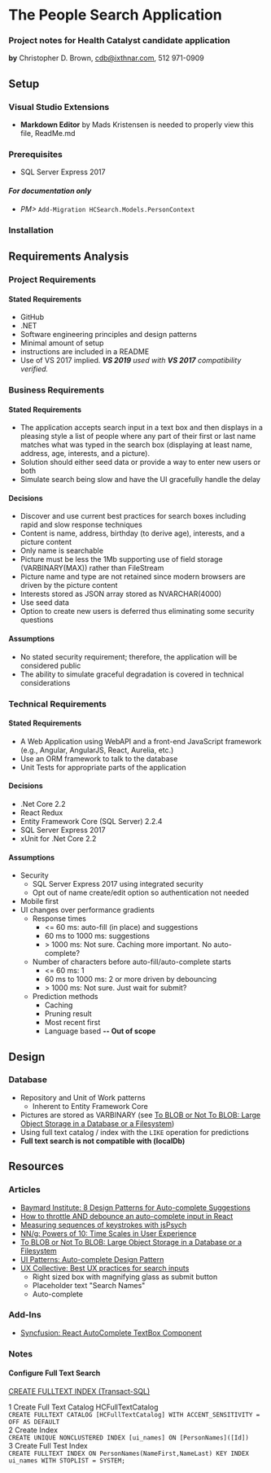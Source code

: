﻿# The People Search Application
### Project notes for Health Catalyst candidate application
**by** Christopher D. Brown, cdb@ixthnar.com, 512 971-0909

## Setup
### Visual Studio Extensions
* __Markdown Editor__ by Mads Kristensen is needed to properly view this file, ReadMe.md
### Prerequisites
* SQL Server Express 2017 
#### _For documentation only_
* _PM>_ `Add-Migration HCSearch.Models.PersonContext`
### Installation

## Requirements Analysis 
### Project Requirements
#### Stated Requirements
* GitHub
* .NET
* Software engineering principles and design patterns
* Minimal amount of setup
* instructions are included in a README
* Use of VS 2017 implied.  _**VS 2019** used with **VS 2017** compatibility verified._
### Business Requirements
#### Stated Requirements
* The application accepts search input in a text box and then displays in a 
pleasing style a list of people where any part of their first or last name 
matches what was typed in the search box (displaying at least name, address, 
age, interests, and a picture). 
* Solution should either seed data or provide a way to enter new users or both
* Simulate search being slow and have the UI gracefully handle the delay
#### Decisions
* Discover and use current best practices for search boxes including rapid and 
slow response techniques
* Content is name, address, birthday (to derive age), interests, and a picture content
* Only name is searchable
* Picture must be less the 1Mb supporting use of field storage (VARBINARY(MAX)) rather than FileStream
* Picture name and type are not retained since modern browsers are driven by the picture content
* Interests stored as JSON array stored as NVARCHAR(4000)
* Use seed data
* Option to create new users is deferred thus eliminating some security questions
#### Assumptions
* No stated security requirement; therefore, the application will be considered public
* The ability to simulate graceful degradation is covered in technical considerations
### Technical Requirements
#### Stated Requirements
* A Web Application using WebAPI and a front-end JavaScript framework (e.g., Angular, AngularJS, React, Aurelia, etc.) 
* Use an ORM framework to talk to the database
* Unit Tests for appropriate parts of the application 
#### Decisions
* .Net Core 2.2
* React Redux
* Entity Framework Core (SQL Server) 2.2.4 
* SQL Server Express 2017
* xUnit for .Net Core 2.2
#### Assumptions
* Security
  * SQL Server Express 2017 using integrated security
  * Opt out of name create/edit option so authentication not needed
* Mobile first
* UI changes over performance gradients
  * Response times
    * \<= 60 ms: auto-fill (in place) and suggestions
    * 60 ms to 1000 ms: suggestions
    * \> 1000 ms: Not sure. Caching more important. No auto-complete?
  * Number of characters before auto-fill/auto-complete starts
    * \<= 60 ms: 1
    * 60 ms to 1000 ms: 2 or more driven by debouncing
    * \> 1000 ms: Not sure. Just wait for submit?
  * Prediction methods
    * Caching
    * Pruning result
    * Most recent first
    * Language based **-- Out of scope**

## Design
### Database
* Repository and Unit of Work patterns
  * Inherent to Entity Framework Core
* Pictures are stored as VARBINARY (see [To BLOB or Not To BLOB: Large Object Storage in a Database or a Filesystem](https://www.microsoft.com/en-us/research/publication/to-blob-or-not-to-blob-large-object-storage-in-a-database-or-a-filesystem/?from=http%3A%2F%2Fresearch.microsoft.com%2Fapps%2Fpubs%2Fdefault.aspx%3Fid%3D64525))
* Using full text catalog / index with the `LIKE` operation for predictions
* __Full text search is not compatible with (localDb)__

## Resources
### Articles
* [Baymard Institute: 8 Design Patterns for Auto-complete Suggestions](https://baymard.com/blog/autocomplete-design)
* [How to throttle AND debounce an auto-complete input in React](https://www.peterbe.com/plog/how-to-throttle-and-debounce-an-autocomplete-input-in-react)
* [Measuring sequences of keystrokes with jsPsych](https://link.springer.com/article/10.3758/s13428-016-0776-3)
* [NN/g: Powers of 10: Time Scales in User Experience](https://www.nngroup.com/articles/powers-of-10-time-scales-in-ux/)
* [To BLOB or Not To BLOB: Large Object Storage in a Database or a Filesystem](https://www.microsoft.com/en-us/research/publication/to-blob-or-not-to-blob-large-object-storage-in-a-database-or-a-filesystem/?from=http%3A%2F%2Fresearch.microsoft.com%2Fapps%2Fpubs%2Fdefault.aspx%3Fid%3D64525)
* [UI Patterns: Auto-complete Design Pattern](http://ui-patterns.com/patterns/Autocomplete)
* [UX Collective: Best UX practices for search inputs](https://uxdesign.cc/best-ux-practices-for-search-inputs-c44dba565448)
  * Right sized box with magnifying glass as submit button
  * Placeholder text "Search Names"
  * Auto-complete

### Add-Ins
* [Syncfusion: React AutoComplete TextBox Component](https://www.syncfusion.com/react-ui-components/react-autocomplete)

### Notes
#### Configure Full Text Search
[CREATE FULLTEXT INDEX (Transact-SQL)](https://docs.microsoft.com/en-us/sql/t-sql/statements/create-fulltext-index-transact-sql?view=sql-server-2017)</br>

1 Create Full Text Catalog HCFullTextCatalog<br>
`CREATE FULLTEXT CATALOG [HCFullTextCatalog] WITH ACCENT_SENSITIVITY = OFF AS DEFAULT`<br>
2 Create Index<br>
`CREATE UNIQUE NONCLUSTERED INDEX [ui_names] ON [PersonNames]([Id])`<br>
3 Create Full Test Index<br>
`CREATE FULLTEXT INDEX ON PersonNames(NameFirst,NameLast) KEY INDEX ui_names WITH STOPLIST = SYSTEM;`<br>

